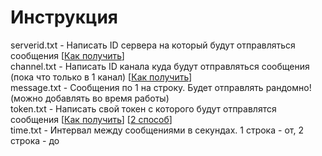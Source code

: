 # Инструкция

serverid.txt - Написать ID сервера на который будут отправляться сообщения [<a href="https://support.discord.com/hc/ru/articles/206346498-Где-мне-найти-ID-пользователя-сервера-сообщения-" target="_blank">Как получить</a>]<br>
channel.txt - Написать ID канала куда будут отправляться сообщения (пока что только в 1 канал) [<a href="https://support.discord.com/hc/ru/articles/206346498-Где-мне-найти-ID-пользователя-сервера-сообщения-" target="_blank">Как получить</a>]<br>
message.txt - Сообщения по 1 на строку. Будет отправлять рандомно! (можно добавлять во время работы)<br>
token.txt - Написать свой токен с которого будут отправлятся сообщения [<a href="https://youtu.be/lRxdUTjOgHM" target="_blank">Как получить</a>] [<a href="https://youtu.be/JhbfXfupAOs" target="_blank">2 способ</a>]<br>
time.txt - Интервал между сообщениями в секундах. 1 строка - от, 2 строка - до<br>

